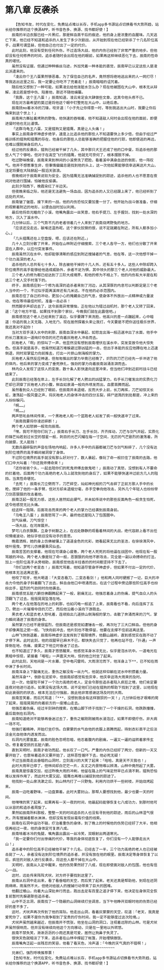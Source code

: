 # 第八章 反袭杀
        【告知书友，时代在变化，免费站点难以长存，手机app多书源站点切换看书大势所趋，站长给你推荐的这个换源APP，听书音色多、换源、找书都好使！】
       辰南的半边衣服已经一片黑红，那是鲜血蒸干后的痕迹，他的身上是浓重的血腥味。几天逃亡下来，他已经不知道和追杀的人发生了多少次剧战，从开始到现在他已经斩杀了十几名阶位高手，战果可谓显赫，但他自己也付出了一定的代价。
       此时此刻，他没有受到任何外伤，不过连场大战，他的内伤已经到了非常严重的地步。但他却没有任何修养的时间，追杀者随时会出现在他的眼前，如果再这样继续恶化下去，辰南的性命真的堪忧。
       虽然没有证据，但通过种种蛛丝马迹，外加凭着一种本能的直觉，辰南早已认定这些人是凌云派遣来的。
       「凌云你个王八蛋果然够恶毒，为了保住自己的名声，竟然想将绝地逃出来的人一网打尽！等我逃出这里之后，我一定要让你吃不了兜着走！」辰南暗暗的诅咒着。
       随后他又想到了一种可能，如果凌云给他泼脏水怎么办？现在他被困在大山中，根本无从辩解，凌云若是想中伤、陷害他，那还不随他编纂。
       「我靠，这个王八蛋！」辰南知道，凌云肯定会大肆做些文章，这真令他头疼不已。
       现在对方最希望的莫过是将他这个眼中钉整死在大山中，以绝后患。
       辰南抚mo着冰冷的刀锋，咬牙道：「小子先让你得意一时，等到我逃出大山时，我要让你后悔来到这个世上！」
       辰南用力撕扯着烤熟的野兔，他快速的吞咽着，他不知道敌人何时会出现在他的面前，即便进餐时他也无比谨慎。
       「这群乌龟王八蛋，又是猎狗又是猎鹰，真是让人头痛！」
       事实上辰南身怀神虚步绝学，速度上比追杀他的那些人不知道要快上多少倍，但由于经过严格训练的猎狗和猎鹰的存在，他身后的那些人总能够准确的把握住他的行踪，他即使逃的再远，也难以摆脱掉身后的人。
       经过他的反袭杀，猎狗已经被干掉了几头，其中那只犬王还成了他的口中餐，将追杀他的那些人气了个够呛。但对于在高空飞行的猎鹰，他就无可奈何了，根本摆脱不掉。
       吃过野味晚餐，辰南来来到林间的小溪旁洗了把脸，看着溪中满身血迹的倒影，他一阵叹气。他并不想惹事生非，但事情偏偏总是找到他的头上，这一次他如果能够侥幸逃离这片大山，注定将要在大陆掀起一股滔天骇浪。
       夜晚相对于辰南来说较为安全，因为猎鹰无法准确捕捉到的踪迹，追杀他的人也不愿意在夜间对他进行围捕，怕被他反偷袭。
       此刻夕阳西下，晚霞染红了半边天。
       但夜晚来临之际，他还是无法避免一场血战，因为追杀的人又已经跟上来了，他已经听到了远处的犬吠。
       辰南皱了皱眉，接下来的一战，他的内伤恐怕又要加重一分了。他开始为战斗做准备，仔细的观察着附近的地形，以便血战时加以利用。
       最后他将目光瞄向了小溪，他嘴角露出一丝笑意，他右手提刀、左手握剑，找到一处水深的地方，沉入了溪水中。
       几分钟以后，三个气势不凡的老者领着几十人来到了辰南烧烤野兔的地方。
       「应该还没走远，碳堆还温热呢。这个家伙狡猾的很，说不定就藏在附近，所有人都多加小心。」
       「几头猎鹰还在上空盘旋，嗯，应该还在附近。」
       几十人立刻分散了开来，开始在山林附近仔细搜索，三个老人各守一方，他们也分散了开来混在人群中，以应付突发事件。
       辰南虽然沉在水中，他却能够清晰的感应到附近搜捕者的气息，他在等，这一次他想干掉一个功力高深的老人。
       追杀他的人总共有七十多人，除去被他干掉的十几人外，还有五十多人。这些人中除却跨入阶位境界的高手能够给他造成威胁外，余者不足为惧，其中领头的那三个老人对他的威胁最大。
       三个老人的修为都已经达到了三阶大成境界，和他的修为不相上下，他的内伤有大半是在和这三个老人交手时落下的。
       终于，辰南感应到一个修为高深的追杀者来到了河边，从其深厚的内息可以判断定是三个老人当中的一个，不过似乎距离溪岸还有几米远，不在他的必杀范围内。
       辰南忍住了自己的冲动，更加小心的掩藏自己的气息，使身体不外放出一点精神或力量波动，他在等待最佳时机，准备一击必杀！
       然而脚步声却远去了，这令辰南异常懊恼，正在他以为错过战机时，那个老人又转了回来，道：「这个地方不错，如果找不到那个家伙，今晚我们就在此露宿吧。」
       辰南感觉这个老人已经来到了溪边，似乎要蹲下来洗脸，他高兴的差一点蹦起来，心中暗道：你追的我上天无路、入地无门，现在居然探着头来让我打，今天要是不把你送往极乐世界，我还真对不起你！
       当对方双手浸入水中的刹那，辰南自深水中暴起，如怒龙出海一般迅速冲出了水面，他手中的长刀激发出一道绚烂夺目的光芒向着灰袍老人冲击而去。
       灰袍老人「啊」的惊叫了一声，他显然没有想到辰南埋伏在溪水中，突发变故令他大惊失色。但高手就是高手，他虽然知道万难躲避过那凶猛的一击，但出于本能的反应他蹲在地上迅速倒退，同时双掌猛力向前推去，打出一片排山倒海般的掌力。
       灰袍老人虽然反应神速，但匆匆推出的掌力毕竟已经晚了，炽烈的刀芒已经先一步冲进了他的体内，他后来的掌力变成了垂死挣扎，强劲的掌力向着辰南汹涌澎湃而去。
       林内众人发现了这惊人的变故，数十条人影快速向这里冲来，但当他们冲到近前时战斗已经结束了。
       此刻辰南已经落在岸上，左手长剑化解了老人劈出的凶猛掌力，右手长刀催发出的实质化刀芒却已洞穿了灰袍老人的小腹，鲜血如泉涌一般向外喷发而出，血雾蒸腾而起。
       虽然看到众人已经到了眼前，但辰南并未退缩，反而大步上前，长刀再挥，刀芒如惊天长虹，激荡起一股风雷之声，将灰袍老人的身体冲击的四分五裂，碎尸迸溅的到处都是，冲上来的人纷纷躲闪。
       「啊……」
       「啊……」
       两声怒吼自林间传来，一个黑袍老人和一个蓝跑老人如发了疯一般快速冲了过来。
       「辰南我要将你凌迟碎断！」
       两个老人如怒狮一般攻向辰南。
       「嘿，我可不陪你们玩了。」辰南右手长刀、左手长剑，齐齐挥动，刀芒与剑气并起，实质化的锋芒灿若划过长空的彗星一般，刺目的光芒闪耀在每一寸空间，无匹的气芒剧烈的激荡着，所向披靡，无人能挡！
       无数兵器碎裂的声音在场地内响起，许多人手中的兵器都被刀芒与剑气粉碎了，几个没有达到阶位境界的高手瞬间被洞穿了身体。
       不过阶位境界的高手就没有那么好对付了，数人暴起，像玩了命一般拦住了辰南的去路，他们口中大叫着：「你还我师傅命来！」
       「还你爸爸个头，一起去陪你们的死鬼师傅去做鬼吧！」辰南动了真怒，没想到有人不要命的拦着他，后面两个功力高绝的老人马上就攻到他的身后了，如果不能够快速冲过前方几人的阻挡，当真性命堪忧。
       「去死！」辰南长刀立劈而下，刀芒碎空，灿如神光般的刀气击碎了正前方那人手中的长枪，搅碎了他的一条手臂，但对方却未退缩分毫，赤手空拳向他攻击，另外几个年轻人也纷纷举刀剑恶狠狠的攻击着他。
       辰南泛起一股无力感，这些人居然如此硬气，并未如传说中的那些反面角色一般贪生怕死，这令他感觉无比头痛。
       经这样一阻隔，后面攻击而来的两个老人的掌力已经袭到辰南身前。
       「乌龟王八蛋！」辰南怒骂了一声，最终他还是陷入了包围圈中。
       剑气纵横，刀气惊空！
       一场大战，在河岸展开。
       梦可儿白衣飘飘，立身于树巅之上，在远处静静的观看着林间的大战，绝代容颜上看不出任何情绪波动，她似乎依旧没有动手的意思。
       晚霞洒辉，她的身上仿佛被镶上了道道金色的光彩，她看起来无比的圣洁，在徐徐清风中，枝叶摇曳，梦可儿仿佛要乘风仙去。
       辰南苦苦的支撑着，他现在可谓身心疲惫，两个老人死死的将他逼在战团中，他现在有一股骂娘的冲动。两个老人像是玩了命一般，恶狠狠的向他不断攻击，完全是一副以命搏命的打法，加上一些阶位高手从旁相助，辰南感觉他连半炷香的的时间都坚持不下去了。
       「你们这两个老变态！」辰南咒骂着，他知道尽管身怀神虚步，但如果不付出一定的代价，他根本无法逃离这里。
       他咬了咬牙，他大喝道：「大变态看刀，二变态看剑！」他和两人同时硬撼了一记，巨大的冲击力令他的身子斜着翻飞了出去，鲜血自他口中喷涌而出，在这个过程中旁边那些阶位高手也纷纷出手，猛烈的气劲同时向他袭去。
       辰南感觉五脏六腑仿佛翻腾起来了一般，剧痛无比，他强忍着身上的伤痛，提气自众人的头顶翻飞了过去，摇摇晃晃坠落在地。
       两个老人在他落在的地上的刹那，也如闪电一般追了上来，辰南看也不看，向后连挥了五刀，劈出一片璀璨夺目的刀芒，而后他沿着小溪向下游跑去。
       黑衣老人和蓝衣老人怒吼着，连续拍出几道排山倒海般的掌力，击散了奔涌而来的刀气，掌力瞬间涌进了辰南的身体。
       虽然掌力已经不是很猛烈，但辰南还是感觉如遭锤击一般，再次吐了三大口鲜血。但他的身子却像离弦之箭一般，飞快向前冲去，他片刻也不敢停留，他要在支撑不住前逃离这里。
       山林飞快倒退着，辰南将神虚步法发挥到了极限境界，他翻山越岭，直到感觉实在跑不动了才停下来。此时此刻，他的双腿早已麻木不已，都快失去只觉了，他再也站不住，「扑通」一声摔倒在地，伤痛、疲累之下他立时昏迷了过去。
       也不知道过了多久，辰南才悠悠醒来，他感觉浑身冰凉无比，似乎是泡水坑中。一道电光在黑暗中惊现，紧接着「喀啦」一声震天大响，惊的他立时坐了起来。
       此时此刻，天地间是一片水幕，空中电闪雷鸣，大雨滂沱而下，他浑身上下**，已不知在雨中淋了多长时间。
       辰南浑身上下酸痛无比，重伤之躯没有一丝力气，他就这样仰躺在泥水中积攒着力量。
       虽然浑身**，倒卧在泥浆中，但辰南却感觉有些庆幸，他庆幸这场大雨来的及时。
       这一次，他冒险干掉了一个功力高绝的老人，定会令那些追杀者陷入疯狂之境，他们肯定要连夜对他进行追杀。如果没有这场大雨，说不定他们已经在猎狗的帮助下找到了这里，以他现在如此衰弱的的状态，根本无法应付强敌，故此他非常感谢这场及时的大雨。
       辰南苦笑着，而后咒骂道：「***，没想到我会有这样狼狈的一天！」几分钟后他才艰难的爬了起来，摇摇晃晃的向着前方的一座矮山走去。
       他强忍着伤痛，经过半刻钟的搜索，在矮山脚下终于找到了一个干燥的石洞，他跌跌撞撞，最后栽倒在石洞内。
       辰南知道绝对不能够再昏迷过去了，重伤之躯刚刚被雨水浸泡过，如果不即使疗伤，非大病一场不可。
       他强打着精神，开始打坐疗伤。白蒙蒙的水气自他的衣服上蒸腾而起，待到衣衫蒸干之后淡淡金光自他体内透发而出。
       石洞内光雾氤氲，辰南的脸色忽明忽暗，他忍着腹内的剧痛，一遍又一遍的运转着家传玄功，修复着受损的五脏六腑。
       直到天明时，辰南才收功而起，他长叹了一口气。严重的内伤已经好了两分，但新的一天又要开始了，也意味着追杀又要开始了，这样恶性循环下去，他必死无疑！
       不过当辰南走出昏暗的山洞时，立刻高兴的大笑了起来：「哈哈，真是天不灭我也！」
       此时大雨早已停了，但林间却白茫茫一片，五丈之内景物难以辨清，山林中竟然起了大雾。
       辰南真是惊喜交加，经过昨晚大雨的冲刷，他留在路上的气味定然早已点滴不剩，猎狗恐怕难以发挥作用了，而此时大雾又起，猎鹰也再难以捕捉到他的踪迹了。
       他找到一处山泉洗漱之后，到山林内打了一只野兔，利用内功烘干一些树枝，开始烧烤起来。
       辰南一边吃着野味，一边盘算着。此时大雾封山，那帮人要想找到他，最少也要一天的时间。
       他嘿嘿的笑了起来，如果再有一天一夜的时间，他最起码能够恢复七八成功力，到那时他可以从容的和追杀者周旋了。
       果然如辰南所料那般，整整一天的时间追杀的人也没有寻到他的踪迹，雨后的山林湿气很大，所有搜捕者都水淋淋，但却没有发现丝毫有价值的线索。
       辰南在石洞中运功不辍，疗治着重伤的身体，到了晚上的时候他的伤势已经好了大半，他相信再经过一夜，他的身体定可复原八成。
       辰南啃着冰冷的兔腿，嘴角露出露出一丝冷笑，双眼射出两道寒光。
       「我一定要你们付出惨痛的代价，等我的身体彻底恢复了，你们没有一个人能够走出大山！」
       追杀者中的阶位高手已经被他干掉了十几名，已经去了一半，三个功力高绝的老人也已经被击毙了一人，余者没有达到阶位境界的追杀者，并没有放在他的眼里。辰南决定等身体恢复了以后，疯狂的对敌人进行反袭杀，将这些人都干掉在大山中。
       天明时，辰南从入定中醒来，他的伤势果然好了八成，现在即使面对敌人的包围，他也有信心一战。
       这时，远处传来阵阵犬吠，对方终于要找到这里了。
       辰南从石洞中走出来，看了看昏暗的天空，而后笑了起来。老天还真是帮助他，到现在还阴雨绵绵，雨虽然不大，但绝对给敌人的搜捕行动带来了巨大的困难。
       他翻过矮山，向着大山深处奔行而去，跑出去足有百里之遥才停下来，他决定在身体完全恢复前暂时先躲避那些追杀者。
       山中不乏古洞，辰南找了一个隐蔽的山洞继续打坐调息，当下午他睁开双眼时他的伤势已经好的差不多了。
       这时，犬吠声再次传到了他的耳际。他走出山洞，看着灰蒙蒙的天空，叹道：「老天，我真是爱死你了，如果不是你为我争取到了宝贵的疗伤时间，我一定不能够度过这次险境。」
       犬吠声虽然越来越近，但辰南并不慌张，他坐在山洞的洞口，注视着远除的山林。可是犬吠声虽然很响亮，但并没有继续向他这个方向移动，只是在一里地以外转悠。
       辰南不禁失笑，淅淅沥沥的小雨还真是可爱，居然让狗鼻子失灵了。
       很快天色就暗淡了下来，追杀者在山林中撑起了帐篷，开始埋锅做饭。
       辰南嘴角泛起一丝残忍的笑容，他看了看天色，冷声道：「今晚的天气真的不错啊！」
       ~~~~~~~~~~~~~~~~~~~~~~~~~~~~~~~~~~~~~~~~~~~~~~~
       兄弟们，强烈呼唤推荐票！
       【告知书友，时代在变化，免费站点难以长存，手机app多书源站点切换看书大势所趋，站长给你推荐的这个换源APP，听书音色多、换源、找书都好使！】